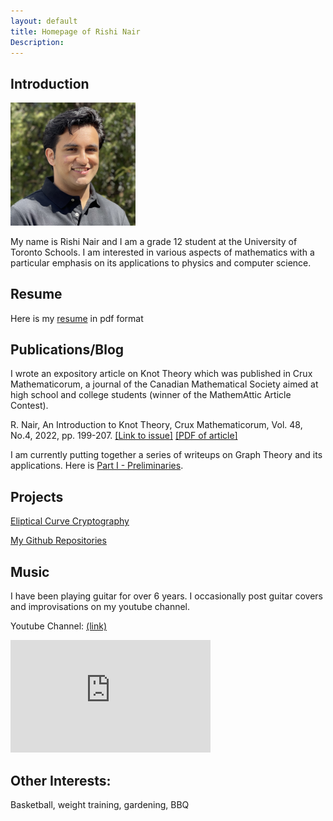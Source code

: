 ```yaml
---
layout: default
title: Homepage of Rishi Nair
Description:
---
```


## Introduction

<img src="https://github.com/rishinair05/rishinair05.github.io/blob/master/IMG_4515%20(1).jpg?raw=true" width="200">

My name is Rishi Nair and I am a grade 12 student at the University of Toronto Schools. I am interested in various aspects of mathematics
with a particular emphasis on its applications to physics and computer science.

## Resume

Here is my <a href="https://docs.google.com/gview?url=https://github.com/rishinair05/rishinair05.github.io/raw/master/RishiNair_Resume.pdf">resume</a> in pdf format

## Publications/Blog

I wrote an expository article on Knot Theory which was published in Crux Mathematicorum, a journal of the Canadian Mathematical Society aimed at high school and college students (winner of the MathemAttic Article Contest).

R. Nair, An Introduction to Knot Theory, Crux Mathematicorum, Vol. 48, No.4, 2022, pp. 199-207. <a href="https://cms.math.ca/publications/crux/issue/?volume=48&issue=4">[Link to issue]</a> <a href="https://drive.google.com/file/d/1EgqV0vcURWswnZ1nXf6kJg4wOPKVoat1/view?usp=sharing">[PDF of article]</a>

I am currently putting together a series of writeups on Graph Theory and its applications. Here is <a href="https://drive.google.com/file/d/1zkaiZaz5nAhhyg9J2-ALMvFPP5hmklLh/view?usp=sharing">Part I - Preliminaries</a>.



## Projects

<a href="https://docs.google.com/viewer?url=https://docs.google.com/presentation/d/1tywudryrCLGPJOSzQPsz6ICeB5gIC5pkBwXPz5f_Xx4/export?format=pdf">Eliptical Curve Cryptography</a>

<a href="https://github.com/rishinair05"> My Github Repositories</a>

## Music

I have been playing guitar for over 6 years. I occasionally post guitar covers and improvisations on my youtube channel.

Youtube Channel: [(link)](https://www.youtube.com/channel/UCPyfFCjcz2fWpirlrTIhRDg/featured)

<iframe width="320" height="180" src="https://www.youtube.com/embed/81gCvRLOf88" title="A Tribute to the Legendary B.B. King" frameborder="0" allow="accelerometer; autoplay; clipboard-write; encrypted-media; gyroscope; picture-in-picture" allowfullscreen></iframe>

## Other Interests:

Basketball, weight training, gardening, BBQ
